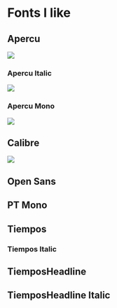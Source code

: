 # Fonts I like

## Apercu

![](https://cldup.com/6k9RdqD_6T.png)

### Apercu Italic

![](https://cldup.com/Nf5RzXzX4B.png)

### Apercu Mono

![](https://cldup.com/1UArR3CNgF.png)

## Calibre

![](https://cldup.com/sEE3aLfXBn.png)

## Open Sans

## PT Mono

## Tiempos

### Tiempos Italic

## TiemposHeadline

## TiemposHeadline Italic
